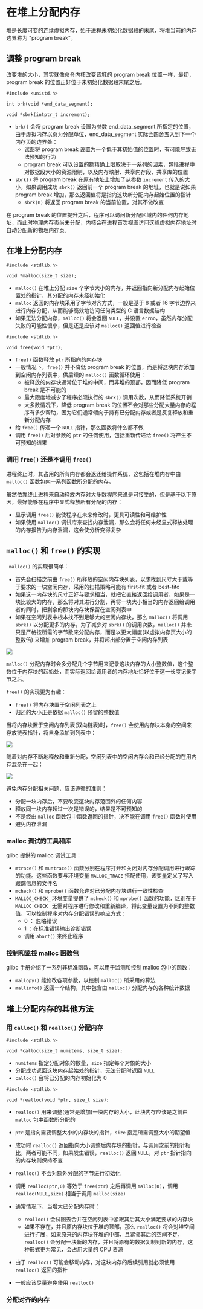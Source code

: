 # 在堆上分配内存

堆是长度可变的连续虚拟内存，始于进程未初始化数据段的末尾，将堆当前的内存边界称为 "program break"。

##  调整 program break

改变堆的大小，其实就像命令内核改变晋城的 program break 位置一样，最初，program break 的位置正好位于未初始化数据段末尾之后。

```
#include <unistd.h>

int brk(void *end_data_segment);

void *sbrk(intptr_t increment);
```

- `brk()` 会将 program break 设置为参数 end_data_segment  所指定的位置，由于虚拟内存以页为分配单位，end_data_segment 实际会四舍五入到下一个内存页的边界处：
  - 试图将 program break 设置为一个低于其初始值的位置时，有可能导致无法预知的行为
  - program break 可以设置的额精确上限取决于一系列的因素，包括进程中对数据段大小的资源限制，以及内存映射、共享内存段、共享库的位置
- `sbrk()` 将 program break 在原有地址上增加了从参数 `increment` 传入的大小，如果调用成功 `sbrk()` 返回前一个 program break 的地址，也就是说如果 program break 增加，那么返回值将是指向这块新分配内存起始位置的指针
  - `sbrk(0)` 将返回 program break 的当前位置，对其不做改变

在 program break 的位置提升之后，程序可以访问新分配区域内的任何内存地址，而此时物理内存页尚未分配，内核会在进程首次视图访问这些虚拟内存地址时自动分配新的物理内存页。

## 在堆上分配内存

```
#include <stdlib.h>

void *malloc(size_t size);
```

- `malloc()`  在堆上分配 `size` 个字节大小的内存，并返回指向新分配内存起始位置处的指针，其分配的内存未经初始化
- `malloc` 返回的内存块采用了字节对齐方式，一般是基于 8 或者 16 字节边界来进行内存分配，从而能够高效地访问任何类型的 C 语言数据结构
- 如果无法分配内存，`malloc()`  将会返回  `NULL`，并设置 `errno`，虽然内存分配失败的可能性很小，但是还是应该对 `malloc()` 返回值进行检查

```
#include <stdlib.h>

void free(void *ptr);
```

- `free()` 函数释放 `ptr` 所指向的内存块
- 一般情况下，`free()` 并不降低 program break 的位置，而是将这块内存添加到空闲内存列表中，供后续的  `malloc()` 函数循环使用：
  - 被释放的内存块通常位于堆的中间，而非堆的顶部，因而降低 program break 是不可能的
  - 最大限度地减少了程序必须执行的  `sbrk()` 调用次数，从而降低系统开销
  - 大多数情况下，降低 program break 的位置不会对那些分配大量内存的程序有多少帮助，因为它们通常倾向于持有已分配内存或者是反复释放和重新分配内存
- 给 `free()`  传递一个 `NULL` 指针，那么函数将什么都不做
- 调用 `free()`  后对参数的  `ptr` 的任何使用，包括重新传递给 `free()` 将产生不可预知的结果

### 调用 `free()` 还是不调用 `free()`

进程终止时，其占用的所有内存都会返还给操作系统，这包括在堆内存中由 `malloc()` 函数包内一系列函数所分配的内存。

虽然依靠终止进程来自动释放内存对大多数程序来说是可接受的，但是基于以下原因，最好能够在程序中显式释放所有分配的内存：

- 显示调用  `free()` 能使程序在未来修改时，更具可读性和可维护性
- 如果使用 `malloc()` 调试库来查找内存泄漏，那么会将任何未经显式释放处理的内存报告为内存泄漏，这会使分析变得复杂

## `malloc()` 和 `free()` 的实现

` malloc()` 的实现很简单：

- 首先会扫描之前由 `free()`  所释放的空闲内存块列表，以求找到尺寸大于或等于要求的一块空闲内存，采用的扫描策略可能有 first-fit 或者 best-fito
- 如果这一内存块的尺寸正好与要求相当，就把它直接返回给调用者，如果是一块比较大的内存，那么将对其进行分割，再将一块大小相当的内存返回给调用者的同时，把剩余的那块内存块保留在空闲列表中
- 如果在空闲列表中根本找不到足够大的空闲内存块，那么 `malloc()`  将调用 `sbrk()` 以分配更多的内存，为了减少对  `sbrk()` 的调用次数，`malloc()` 并未只是严格按所需的字节数来分配内存，而是以更大幅度(以虚拟内存页大小的整数倍) 来增加 program break，并将超出部分置于空闲内存列表

![](./img/malloc.png)

`malloc()`  分配内存时会多分配几个字节用来记录这块内存的大小整数值，这个整数位于内存块的起始处，而实际返回给调用者的内存地址恰好位于这一长度记录字节之后。

`free()`  的实现更为有趣：

- `free()` 将内存块置于空闲列表之上
- 归还的大小正是依据 `malloc()` 预留的整数值

当将内存块置于空闲内存列表(双向链表)时，`free()`  会使用内存块本身的空间来存放链表指针，将自身添加到列表中：

![](./img/free_mem.png)

随着对内存不断地释放和重新分配，空闲列表中的空闲内存会和已经分配的在用内存混杂在一起：

![](./img/free_and_use_mem.png)

避免内存分配相关问题，应该遵循的准则：

- 分配一块内存后，不要改变这块内存范围外的任何内容
- 释放同一块内存超过一次是错误的，结果是不可预知的
- 不是经由 `malloc` 函数包中函数返回的指针，决不能在调用  `free()` 函数时使用
- 避免内存泄漏

### malloc 调试的工具和库

glibc 提供的 malloc 调试工具：

- `mtrace()` 和 `muntrace()` 函数分别在程序打开和关闭对内存分配调用进行跟踪的功能。这些函数要与环境变量 `MALLOC_TRACE`  搭配使用，该变量定义了写入跟踪信息的文件名
- `mcheck()` 和 `mprobe()` 函数允许对已分配内存块进行一致性检查
- `MALLOC_CHECK_` 环境变量提供了 `mcheck()` 和 `mprobe()` 函数的功能，区别在于 `MALLOC_CHECK_` 无需对程序进行修改和重新编译，将此变量设置为不同的整数值，可以控制程序对内存分配错误的响应方式：
  - 0 ： 忽略错误
  - 1 ：在标准错误输出诊断错误
  - 调用 `abort()` 来终止程序

### 控制和监控 malloc 函数包

glibc 手册介绍了一系列非标准函数，可以用于监测和控制 malloc 包中的函数：

- `mallopy()` 能修改各项参数，以控制 `malloc()` 所采用的算法
- `mallinfo()` 返回一个结构，其中包含由  `malloc()` 分配内存的各种统计数据

## 堆上分配内存的其他方法

### 用 `calloc()` 和 `realloc()` 分配内存

```
#include <stdlib.h>

void *calloc(size_t numitems, size_t size);
```

- `numitems` 指定分配对象的数量，`size` 指定每个对象的大小
- 分配成功返回这块内存起始处的指针，无法分配时返回 `NULL`
- `calloc()` 会将已分配的内存初始化为 0

```
#include <stdlib.h>

void *realloc(void *ptr, size_t size);
```

- `realloc()` 用来调整(通常是增加)一块内存的大小，此块内存应该是之前由 `malloc`  包中函数所分配的

- `ptr` 是指向需要调整大小的内存块的指针，`size` 指定所需调整大小的期望值

- 成功时 `realloc()` 返回指向大小调整后内存块的指针，与调用之前的指针相比，两者可能不同，如果发生错误，`realloc()` 返回 `NULL`，对 `ptr` 指针指向的内存块则保持不变

- `realloc()`  不会对额外分配的字节进行初始化

- 调用 `realloc(ptr,0)` 等效于 `free(ptr)` 之后再调用 `malloc(0)`，调用 `realloc(NULL,size)` 相当于调用  `malloc(size)`

- 通常情况下，当增大已分配内存时：

  - `realloc()` 会试图去合并在空闲列表中紧跟其后其大小满足要求的内存块
  - 如果不存在，并且原内存块位于堆的顶部，那么 `realloc()` 将会对堆空间进行扩展，如果原来的内存块在堆的中部，且紧邻其后的空间不足，`realloc()` 会分配一块新的内存，并且将原有的数据复制到新的内存，这种形式更为常见，会占用大量的 CPU 资源

- 由于 `realloc()` 可能会移动内存，对这块内存的后续引用就必须使用 `realloc()` 返回的指针
- 一般应该尽量避免使用 `realloc()`


### 分配对齐的内存












